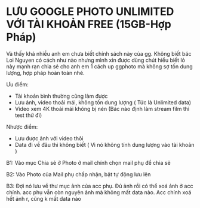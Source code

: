 # LƯU GOOGLE PHOTO UNLIMITED VỚI TÀI KHOẢN FREE (15GB-Hợp Pháp)

Và thấy khá nhiều anh em chưa biết chính sách này của gg. Không biết bác Loi Nguyen có cách như nào nhưng mình xin được dùng chút hiểu biết lỏ này mạnh rạn chia sẻ cho anh em 1 cách up ggphoto mà không sợ tốn dung lượng, hợp pháp hoàn toàn nhé.

Ưu điểm:

* Tài khoản bình thường cũng làm được
* Lưu ảnh, video thoải mái, không tốn dung lượng ( Tức là Unlimited data)
* Video xem 4K thoải mái không bị nén (Bác nào định làm stream film thì test thử đi)

Nhược điểm:

* Lưu được ảnh với video thôi
* Data đi về đâu thì không biết ( Vì nó không tính dung lượng vào tài khoản )

B1: Vào mục Chia sẻ ở Photo ở mail chính chọn mail phụ để chia sẻ

B2: Vào Photo của Mail phụ chấp nhận, bật tự động lưu lên

B3: Đợi nó lưu về thư mục ảnh của acc phụ. Đủ ảnh rồi có thể xoá ảnh ở acc chính. acc phụ vẫn còn nguyên ảnh mà không mất data nào. Acc chính xoá hết ảnh r, cũng k mất data nào
